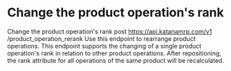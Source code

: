 # Change the product operation's rank

Change the product operation's rank post https://api.katanamrp.com/v1
/product_operation_rerank Use this endpoint to rearrange product operations. This
endpoint supports the changing of a single product operation's rank in relation to other
product operations. After repositioning, the rank attribute for all operations of the
same product will be recalculated.
